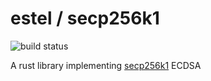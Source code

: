 # estel / secp256k1

![build status](https://github.com/alexlren/estel_secp256k1/actions/workflows/ci.yaml/badge.svg)

A rust library implementing [secp256k1](https://www.secg.org/sec2-v2.pdf#subsubsection.2.4.1) ECDSA
